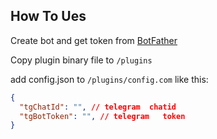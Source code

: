 ## How To Ues

Create bot and get token from [BotFather](https://t.me/BotFather)

Copy plugin binary file to `/plugins` 

add config.json to `/plugins/config.com` like this:

```json
{
  "tgChatId": "", // telegram  chatid
  "tgBotToken": "", // telegram   token
}

```